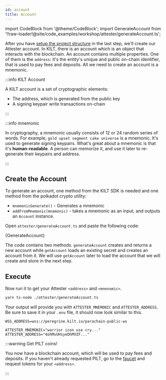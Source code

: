 ```yaml
---
id: account
title: Account
---
```


import CodeBlock from '@theme/CodeBlock';
import GenerateAccount from '!!raw-loader!@site/code_examples/workshop/attester/generateAccount.ts';

After you have [setup the project structure](./) in the last step, we'll create our <span className="label-role attester">Attester</span> account.
In KILT, there is an account which is an object that interacts with the blockchain.
An account contains multiple properties.
One of them is the `address`: it's the entity's unique and public on-chain identifier, that is used to pay fees and deposits.
All we need to create an account is a mnemonic.

:::info KILT Account

A KILT account is a set of cryptographic elements:

- The address, which is generated from the public key
- A signing keypair write transactions on-chain

:::

:::info mnemonic

In cryptography, a mnemonic usually consists of 12 or 24 random series of words.
For example, `gold upset segment cake universe` is a mnemonic.
It's used to generate signing keypairs.
What's great about a mnemonic is that it's **human-readable**.
A person can memorize it, and use it later to re-generate their keypairs and address.

:::

## Create the Account

To generate an account, one method from the KILT SDK is needed and one method from the polkadot crypto utility:

- `mnemonicGenerate()` - Generates a mnemonic
- `addFromMnemonic(mnemonic)` - takes a mnemonic as an input, and outputs an `Account` instance.

Open `attester/generateAccount.ts` and paste the following code:

<CodeBlock className="language-js" title="attester/generateAccount.ts">
  {GenerateAccount}
</CodeBlock>

The code contains two methods.
`generateAccount` creates and returns a new account while `getAccount` loads an existing secret and creates an account from it.
We will use `getAccount` later to load the account that we will create and store in the next step.

## Execute

Now run it to get your <span className="label-role attester">Attester</span> `<address>` and `<mnenomic>`.
```bash
yarn ts-node ./attester/generateAccount.ts
```

Your output will provide you with `ATTESTER_MNEMONIC` and `ATTESTER_ADDRESS`.
Be sure to save it in your `.env` file, it should now look similar to this.

```env title=".env"
WSS_ADDRESS=wss://peregrine.kilt.io/parachain-public-ws

ATTESTER_MNEMONIC="warrior icon use cry..."
ATTESTER_ADDRESS="4ohMvUHsyeDhMVZF..."
```

:::warning Get PILT coins!

You now have a blockchain account, which will be used to pay fees and deposits.
If you haven't already requested PILT, go to the [faucet](https://faucet.peregrine.kilt.io) and request tokens for your `<address>`.

:::
